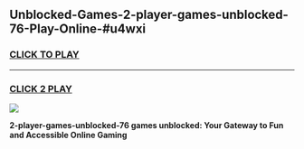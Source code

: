 
## Unblocked-Games-2-player-games-unblocked-76-Play-Online-#u4wxi
<h3>
<a href="https://premium.freeplayer.one?title=2-player-games-unblocked-76&ref=27F">CLICK TO PLAY</a></h3>
<hr>

<h3>
<a href="https://premium.freeplayer.one?title=2-player-games-unblocked-76&ref=27F">CLICK 2 PLAY</a>
  
</h3>

<a href="https://premium.freeplayer.one?title=2-player-games-unblocked-76&ref=27F"><img src="https://clearcache.store/games.png"></a>


**2-player-games-unblocked-76 games unblocked: Your Gateway to Fun and Accessible Online Gaming**
